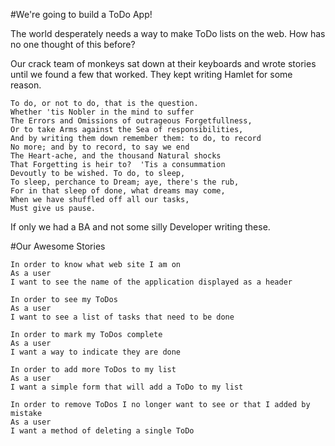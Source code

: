 #We're going to build a ToDo App! 

The world desperately needs a way to make ToDo lists on the web.
How has no one thought of this before?

Our crack team of monkeys sat down at their keyboards and wrote stories until we found a few that worked. 
They kept writing Hamlet for some reason.
```
To do, or not to do, that is the question.
Whether 'tis Nobler in the mind to suffer
The Errors and Omissions of outrageous Forgetfullness,
Or to take Arms against the Sea of responsibilities,
And by writing them down remember them: to do, to record
No more; and by to record, to say we end
The Heart-ache, and the thousand Natural shocks
That Forgetting is heir to?  'Tis a consummation
Devoutly to be wished. To do, to sleep,
To sleep, perchance to Dream; aye, there's the rub,
For in that sleep of done, what dreams may come,
When we have shuffled off all our tasks,
Must give us pause.
```
If only we had a BA and not some silly Developer writing these.

#Our Awesome Stories
```
In order to know what web site I am on
As a user
I want to see the name of the application displayed as a header
```

```
In order to see my ToDos
As a user
I want to see a list of tasks that need to be done
```

```
In order to mark my ToDos complete
As a user
I want a way to indicate they are done
```

```
In order to add more ToDos to my list
As a user
I want a simple form that will add a ToDo to my list
```

```
In order to remove ToDos I no longer want to see or that I added by mistake
As a user
I want a method of deleting a single ToDo
```
